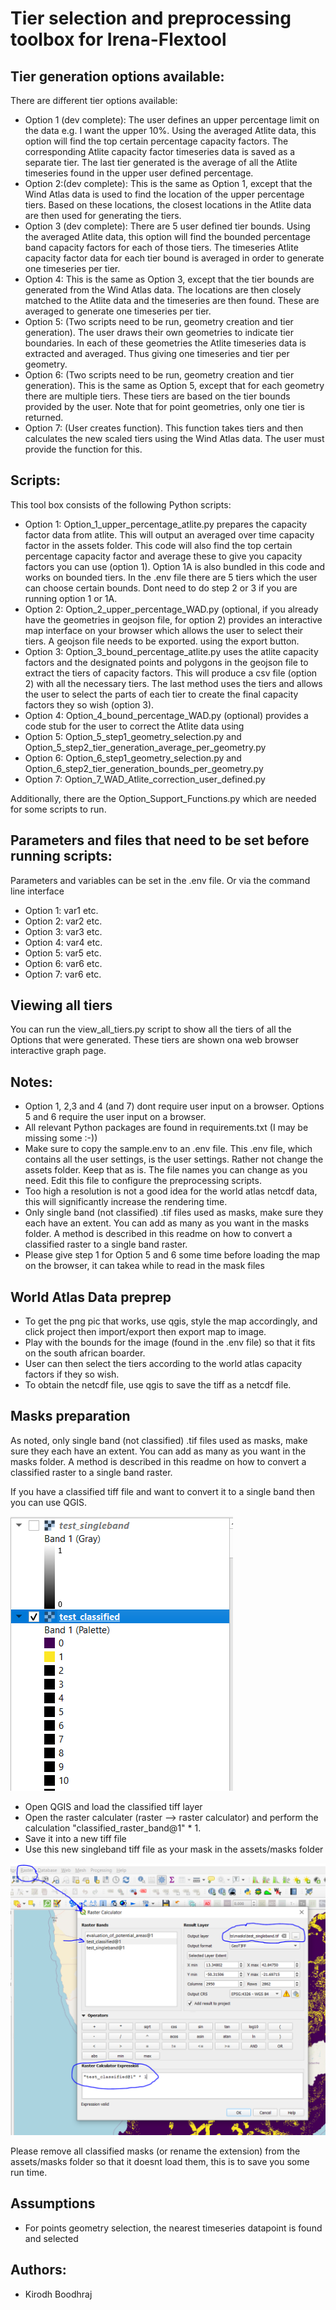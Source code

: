 Tier selection and preprocessing toolbox for Irena-Flextool
=============================================================


Tier generation options available:
------------------------------------------------

There are different tier options available:
- Option 1 (dev complete): The user defines an upper percentage limit on the data e.g. I want the upper 10%. Using the averaged Atlite data, this option will find the top certain percentage capacity factors. The corresponding Atlite capacity factor timeseries data is saved as a separate tier. The last tier generated is the average of all the Atlite timeseries found in the upper user defined percentage.
- Option 2:(dev complete): This is the same as Option 1, except that the Wind Atlas data is used to find the location of the upper percentage tiers. Based on these locations, the closest locations in the Atlite data are then used for generating the tiers. 
- Option 3 (dev complete): There are 5 user defined tier bounds. Using the averaged Atlite data, this option will find the bounded percentage band capacity factors for each of those tiers. The timeseries Atlite capacity factor data for each tier bound is averaged in order to generate one timeseries per tier.
- Option 4: This is the same as Option 3, except that the tier bounds are generated from the Wind Atlas data. The locations are then closely matched to the Atlite data and the timeseries are then found. These are averaged to generate one timeseries per tier.
- Option 5: (Two scripts need to be run, geometry creation and tier generation). The user draws their own geometries to indicate tier boundaries. In each of these geometries the Atlite timeseries data is extracted and averaged. Thus giving one timeseries and tier per geometry.
- Option 6: (Two scripts need to be run, geometry creation and tier generation). This is the same as Option 5, except that for each geometry there are multiple tiers. These tiers are based on the tier bounds provided by the user. Note that for point geometries, only one tier is returned.
- Option 7: (User creates function). This function takes tiers and then calculates the new scaled tiers using the Wind Atlas data. The user must provide the function for this.


Scripts:
------------------------------------------------

This tool box consists of the following Python scripts:
- Option 1: Option_1_upper_percentage_atlite.py prepares the capacity factor data from atlite. This will output an averaged over time capacity factor in the assets folder. This code will also find the top certain percentage capacity factor and average these to give you capacity factors you can use (option 1). Option 1A is also bundled in this code and works on bounded tiers. In the .env file there are 5 tiers which the user can choose certain bounds. Dont need to do step 2 or 3 if you are running option 1 or 1A.  
- Option 2: Option_2_upper_percentage_WAD.py (optional, if you already have the geometries in geojson file, for option 2) provides an interactive map interface on your browser which allows the user to select their tiers. A geojson file needs to be exported. using the export button.
- Option 3: Option_3_bound_percentage_atlite.py uses the atlite capacity factors and the designated points and polygons in the geojson file to extract the tiers of capacity factors. This will produce a csv file (option 2) with all the necessary tiers. The last method uses the tiers and allows the user to select the parts of each tier to create the final capacity factors they so wish (option 3).
- Option 4: Option_4_bound_percentage_WAD.py (optional) provides a code stub for the user to correct the Atlite data using
- Option 5: Option_5_step1_geometry_selection.py and Option_5_step2_tier_generation_average_per_geometry.py
- Option 6: Option_6_step1_geometry_selection.py and Option_6_step2_tier_generation_bounds_per_geometry.py
- Option 7: Option_7_WAD_Atlite_correction_user_defined.py

Additionally, there are the Option_Support_Functions.py which are needed for some scripts to run.


Parameters and files that need to be set before running scripts:
--------------------------------------------------------------------

Parameters and variables can be set in the .env file. Or via the command line interface

- Option 1: var1 etc.
- Option 2: var2 etc.
- Option 3: var3 etc.
- Option 4: var4 etc.
- Option 5: var5 etc.
- Option 6: var6 etc.
- Option 7: var6 etc.


Viewing all tiers
-------------------

You can run the view_all_tiers.py script to show all the tiers of all the Options that were generated. These tiers are shown ona web browser interactive graph page.


Notes:
-------

- Option 1, 2,3 and 4 (and 7) dont require user input on a browser. Options 5 and 6 require the user input on a browser.
- All relevant Python packages are found in requirements.txt (I may be missing some :-)) 
- Make sure to copy the sample.env to an .env file. This .env file, which contains all the user settings, is the user settings. Rather not change the assets folder. Keep that as is. The file names you can change as you need. Edit this file to configure the preprocessing scripts.
- Too high a resolution is not a good idea for the world atlas netcdf data, this will significantly increase the rendering time.
- Only single band (not classified) .tif files used as masks, make sure they each have an extent. You can add as many as you want in the masks folder. A method is described in this readme on how to convert a classified raster to a single band raster.
- Please give step 1 for Option 5 and 6 some time before loading the map on the browser, it can takea while to read in the mask files



World Atlas Data preprep
---------------------------

- To get the png pic that works, use qgis, style the map accordingly, and click project then import/export then export map to image.
- Play with the bounds for the image (found in the .env file) so that it fits on the south african boarder.
- User can then select the tiers according to the world atlas capacity factors if they so wish.
- To obtain the netcdf file, use qgis to save the tiff as a netcdf file.


Masks preparation
------------------

As noted, only single band (not classified) .tif files used as masks, make sure they each have an extent. You can add as many as you want in the masks folder. A method is described in this readme on how to convert a classified raster to a single band raster.

If you have a classified tiff file and want to convert it to a single band then you can use QGIS.

![Classified vs Single Band tiff file](assets/static/classified_and_single_band_raster.PNG)


- Open QGIS and load the classified tiff layer
- Open the raster calculater (raster --> raster calculator) and perform the calculation "classified_raster_band@1" * 1.
- Save it into a new tiff file
- Use this new singleband tiff file as your mask in the assets/masks folder

![How to convert from Classified to Single Band tiff file](assets/static/convert_classified_to_single_band_raster.PNG)

Please remove all classified masks (or rename the extension) from the assets/masks folder so that it doesnt load them, this is to save you some run time.

Assumptions
-------------------

- For points geometry selection, the nearest timeseries datapoint is found and selected

Authors:
---------
- Kirodh Boodhraj

